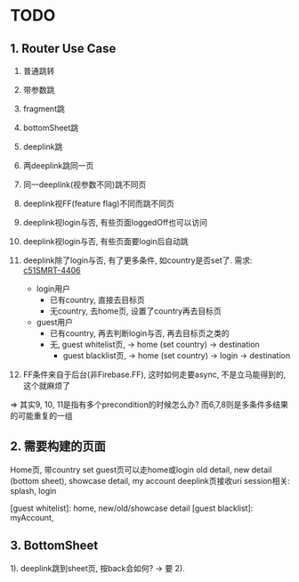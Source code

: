 # TODO

## 1. Router Use Case
1. 普通跳转
2. 带参数跳
3. fragment跳
4. bottomSheet跳
5. deeplink跳

6. 两deeplink跳同一页
7. 同一deeplink(视参数不同)跳不同页
8. deeplink视FF(feature flag)不同而跳不同页

9. deeplink视login与否, 有些页面loggedOff也可以访问
10. deeplink视login与否, 有些页面要login后自动跳
11. deeplink除了login与否, 有了更多条件, 如country是否set了. 
需求: [c51SMRT-4406](https://nrs-it.atlassian.net/browse/C51SMRT-4406)
    * login用户
      * 已有country, 直接去目标页
      * 无country, 去home页, 设置了country再去目标页
    * guest用户
      * 已有country, 再去判断login与否, 再去目标页之类的
      * 无, guest whitelist页, -> home (set country) -> destination
        * guest blacklist页, -> home (set country) -> login -> destination

12. FF条件来自于后台(非Firebase.FF), 这时如何走要async, 不是立马能得到的, 这个就麻烦了

=> 其实9,  10, 11是指有多个precondition的时候怎么办?
而6,7,8则是多条件多结果的可能重复的一组

## 2. 需要构建的页面
Home页, 带country set
guest页可以走home或login
old detail, new detail (bottom sheet), showcase detail,
my account 
deeplink页接收uri
session相关: splash, login

[guest whitelist]: home, new/old/showcase detail
[guest blacklist]: myAccount, 

## 3. BottomSheet
1). deeplink跳到sheet页, 按back会如何?
    -> 要
2). 